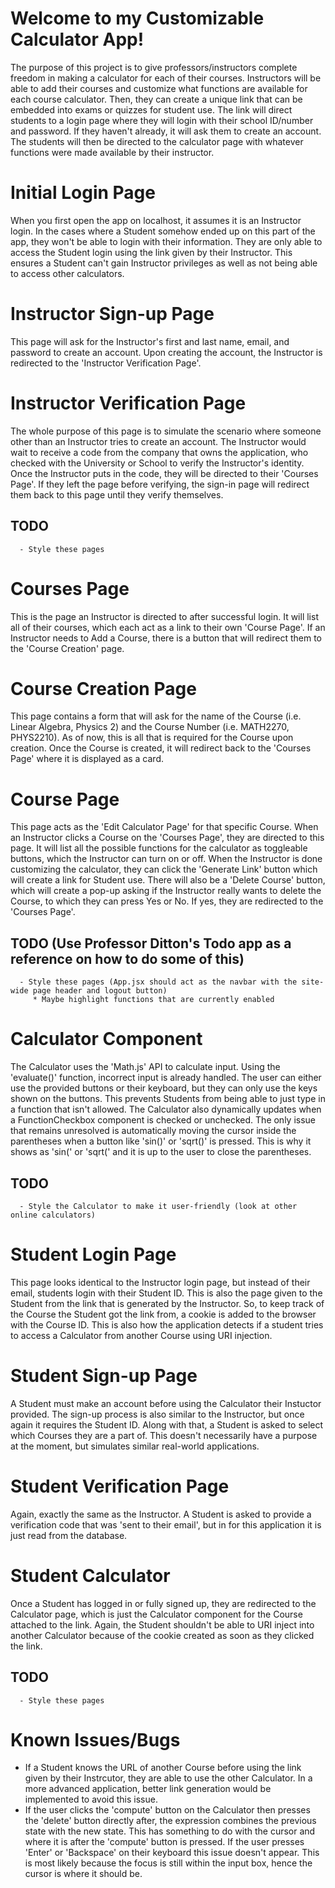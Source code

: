 # Welcome to my Customizable Calculator App!
The purpose of this project is to give professors/instructors complete freedom in making a calculator for each of their courses. Instructors will be able to add their courses and customize what functions are available for each course calculator. Then, they can create a unique link that can be embedded into exams or quizzes for student use. The link will direct students to a login page where they will login with their school ID/number and password. If they haven't already, it will ask them to create an account. The students will then be directed to the calculator page with whatever functions were made available by their instructor.

# Initial Login Page
When you first open the app on localhost, it assumes it is an Instructor login. In the cases where a Student somehow ended up on this part of the app, they won't be able to login with their information. They are only able to access the Student login using the link given by their Instructor. This ensures a Student can't gain Instructor privileges as well as not being able to access other calculators.

# Instructor Sign-up Page
This page will ask for the Instructor's first and last name, email, and password to create an account. Upon creating the account, the Instructor is redirected to the 'Instructor Verification Page'.

# Instructor Verification Page
The whole purpose of this page is to simulate the scenario where someone other than an Instructor tries to create an account. The Instructor would wait to receive a code from the company that owns the application, who checked with the University or School to verify the Instructor's identity. Once the Instructor puts in the code, they will be directed to their 'Courses Page'. If they left the page before verifying, the sign-in page will redirect them back to this page until they verify themselves.

   ## TODO
      - Style these pages

# Courses Page
This is the page an Instructor is directed to after successful login. It will list all of their courses, which each act as a link to their own 'Course Page'. If an Instructor needs to Add a Course, there is a button that will redirect them to the 'Course Creation' page.

# Course Creation Page
This page contains a form that will ask for the name of the Course (i.e. Linear Algebra, Physics 2) and the Course Number (i.e. MATH2270, PHYS2210). As of now, this is all that is required for the Course upon creation. Once the Course is created, it will redirect back to the 'Courses Page' where it is displayed as a card.

# Course Page
This page acts as the 'Edit Calculator Page' for that specific Course. When an Instructor clicks a Course on the 'Courses Page', they are directed to this page. It will list all the possible functions for the calculator as toggleable buttons, which the Instructor can turn on or off. When the Instructor is done customizing the calculator, they can click the 'Generate Link' button which will create a link for Student use. There will also be a 'Delete Course' button, which will create a pop-up asking if the Instructor really wants to delete the Course, to which they can press Yes or No. If yes, they are redirected to the 'Courses Page'.

   ## TODO (Use Professor Ditton's Todo app as a reference on how to do some of this)
      - Style these pages (App.jsx should act as the navbar with the site-wide page header and logout button)
         * Maybe highlight functions that are currently enabled

# Calculator Component
The Calculator uses the 'Math.js' API to calculate input. Using the 'evaluate()' function, incorrect input is already handled. The user can either use the provided buttons or their keyboard, but they can only use the keys shown on the buttons. This prevents Students from being able to just type in a function that isn't allowed. The Calculator also dynamically updates when a FunctionCheckbox component is checked or unchecked. The only issue that remains unresolved is automatically moving the cursor inside the parentheses when a button like 'sin()' or 'sqrt()' is pressed. This is why it shows as 'sin(' or 'sqrt(' and it is up to the user to close the parentheses.

   ## TODO
      - Style the Calculator to make it user-friendly (look at other online calculators)

# Student Login Page
This page looks identical to the Instructor login page, but instead of their email, students login with their Student ID. This is also the page given to the Student from the link that is generated by the Instructor. So, to keep track of the Course the Student got the link from, a cookie is added to the browser with the Course ID. This is also how the application detects if a student tries to access a Calculator from another Course using URI injection.

# Student Sign-up Page
A Student must make an account before using the Calculator their Instuctor provided. The sign-up process is also similar to the Instructor, but once again it requires the Student ID. Along with that, a Student is asked to select which Courses they are a part of. This doesn't necessarily have a purpose at the moment, but simulates similar real-world applications.

# Student Verification Page
Again, exactly the same as the Instructor. A Student is asked to provide a verification code that was 'sent to their email', but in for this application it is just read from the database.

# Student Calculator
Once a Student has logged in or fully signed up, they are redirected to the Calculator page, which is just the Calculator component for the Course attached to the link. Again, the Student shouldn't be able to URI inject into another Calculator because of the cookie created as soon as they clicked the link.

   ## TODO
      - Style these pages

# Known Issues/Bugs
   - If a Student knows the URL of another Course before using the link given by their Instrcutor, they are able to use the other Calculator. In a more advanced application, better link    generation would be implemented to avoid this issue.
   - If the user clicks the 'compute' button on the Calculator then presses the 'delete' button directly after, the expression combines the previous state with the new state. This has something to do with the cursor and where it is after the 'compute' button is pressed. If the user presses 'Enter' or 'Backspace' on their keyboard this issue doesn't appear. This is most likely because the focus is still within the input box, hence the cursor is where it should be.